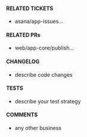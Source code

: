 #### RELATED TICKETS

- asana/app-issues...

#### RELATED PRs

- web/app-core/publish...

#### CHANGELOG

- describe code changes

#### TESTS

- describe your test strategy

#### COMMENTS

- any other business

